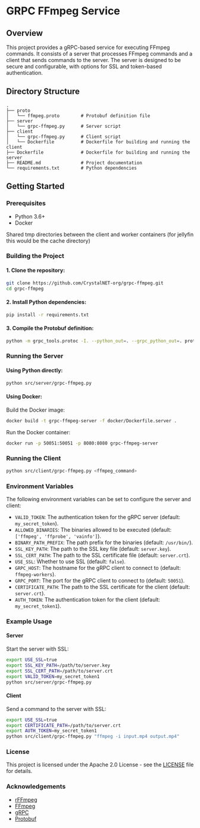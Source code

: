 # GRPC FFmpeg Service

## Overview

This project provides a gRPC-based service for executing FFmpeg commands. It consists of a server that processes FFmpeg commands and a client that sends commands to the server. The server is designed to be secure and configurable, with options for SSL and token-based authentication.

## Directory Structure

```
.
├── proto
│   └── ffmpeg.proto        # Protobuf definition file
├── server
│   └── grpc-ffmpeg.py      # Server script
├── client
│   └── grpc-ffmpeg.py      # Client script
│   └── Dockerfile          # Dockerfile for building and running the client
├── Dockerfile              # Dockerfile for building and running the server
├── README.md               # Project documentation
└── requirements.txt        # Python dependencies
```

## Getting Started

### Prerequisites

- Python 3.6+
- Docker

Shared tmp directories between the client and worker containers (for jellyfin this would be the cache directory)

### Building the Project

#### 1. Clone the repository:

```bash
git clone https://github.com/CrystalNET-org/grpc-ffmpeg.git
cd grpc-ffmpeg
```

#### 2. Install Python dependencies:

```bash
pip install -r requirements.txt
```

#### 3. Compile the Protobuf definition:

```bash
python -m grpc_tools.protoc -I. --python_out=. --grpc_python_out=. proto/ffmpeg.proto
```

### Running the Server

#### Using Python directly:

```bash
python src/server/grpc-ffmpeg.py
```

#### Using Docker:

Build the Docker image:

```bash
docker build -t grpc-ffmpeg-server -f docker/Dockerfile.server .
```

Run the Docker container:

```bash
docker run -p 50051:50051 -p 8080:8080 grpc-ffmpeg-server
```

### Running the Client

```bash
python src/client/grpc-ffmpeg.py <ffmpeg_command>
```

### Environment Variables

The following environment variables can be set to configure the server and client:

- `VALID_TOKEN`: The authentication token for the gRPC server (default: `my_secret_token`).
- `ALLOWED_BINARIES`: The binaries allowed to be executed (default: `['ffmpeg', 'ffprobe', 'vainfo']`).
- `BINARY_PATH_PREFIX`: The path prefix for the binaries (default: `/usr/bin/`).
- `SSL_KEY_PATH`: The path to the SSL key file (default: `server.key`).
- `SSL_CERT_PATH`: The path to the SSL certificate file (default: `server.crt`).
- `USE_SSL`: Whether to use SSL (default: `false`).
- `GRPC_HOST`: The hostname for the gRPC client to connect to (default: `ffmpeg-workers`).
- `GRPC_PORT`: The port for the gRPC client to connect to (default: `50051`).
- `CERTIFICATE_PATH`: The path to the SSL certificate for the client (default: `server.crt`).
- `AUTH_TOKEN`: The authentication token for the client (default: `my_secret_token1`).

### Example Usage

#### Server

Start the server with SSL:

```bash
export USE_SSL=true
export SSL_KEY_PATH=/path/to/server.key
export SSL_CERT_PATH=/path/to/server.crt
export VALID_TOKEN=my_secret_token1
python src/server/grpc-ffmpeg.py
```

#### Client

Send a command to the server with SSL:

```bash
export USE_SSL=true
export CERTIFICATE_PATH=/path/to/server.crt
export AUTH_TOKEN=my_secret_token1
python src/client/grpc-ffmpeg.py "ffmpeg -i input.mp4 output.mp4"
```

### License

This project is licensed under the Apache 2.0 License - see the [LICENSE](LICENSE) file for details.

### Acknowledgements

- [rFFmpeg](https://github.com/joshuaboniface/rffmpeg)
- [FFmpeg](https://ffmpeg.org/)
- [gRPC](https://grpc.io/)
- [Protobuf](https://developers.google.com/protocol-buffers)
